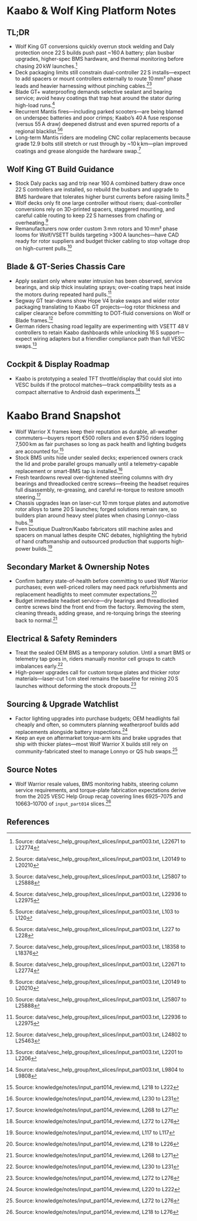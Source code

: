 # Kaabo & Wolf King Platform Notes
## TL;DR

- Wolf King GT conversions quickly overrun stock welding and Daly protection once 22 S builds push past ~160 A battery; plan busbar upgrades, higher-spec BMS hardware, and thermal monitoring before chasing 20 kW launches.[^1]
- Deck packaging limits still constrain dual-controller 22 S installs—expect to add spacers or mount controllers externally to route 10 mm² phase leads and heavier harnessing without pinching cables.[^2][^3]
- Blade GT+ waterproofing demands selective sealant and bearing service; avoid heavy coatings that trap heat around the stator during high-load runs.[^4]
- Recurrent Mantis fires—including parked scooters—are being blamed on underspec batteries and poor crimps; Kaabo’s 40 A fuse response (versus 55 A draw) deepened distrust and even spurred reports of a regional blacklist.[^5][^6]
- Long-term Mantis riders are modeling CNC collar replacements because grade 12.9 bolts still stretch or rust through by ~10 k km—plan improved coatings and grease alongside the hardware swap.[^7]

## Wolf King GT Build Guidance

- Stock Daly packs sag and trip near 160 A combined battery draw once 22 S controllers are installed, so rebuild the busbars and upgrade to BMS hardware that tolerates higher burst currents before raising limits.[^1]
- Wolf decks only fit one large controller without risers; dual-controller conversions rely on 3D-printed spacers, staggered mounting, and careful cable routing to keep 22 S harnesses from chafing or overheating.[^2]
- Remanufacturers now order custom 3 mm rotors and 10 mm² phase looms for Wolf/VSETT builds targeting >300 A launches—have CAD ready for rotor suppliers and budget thicker cabling to stop voltage drop on high-current pulls.[^3]

## Blade & GT-Series Chassis Care

- Apply sealant only where water intrusion has been observed, service bearings, and skip thick insulating sprays; over-coating traps heat inside the motors during repeated hard pulls.[^4]
- Segway GT tear-downs show Hope V4 brake swaps and wider rotor packaging translating to Kaabo GT projects—log rotor thickness and caliper clearance before committing to DOT-fluid conversions on Wolf or Blade frames.[^8]
- German riders chasing road legality are experimenting with VSETT 48 V controllers to retain Kaabo dashboards while unlocking 16 S support—expect wiring adapters but a friendlier compliance path than full VESC swaps.[^9]

## Cockpit & Display Roadmap

- Kaabo is prototyping a sealed TFT throttle/display that could slot into VESC builds if the protocol matches—track compatibility tests as a compact alternative to Android dash experiments.[^10]

# Kaabo Brand Snapshot

- Wolf Warrior X frames keep their reputation as durable, all-weather commuters—buyers report €500 rollers and even $750 riders logging 7,500 km as fair purchases so long as pack health and lighting budgets are accounted for.[^11]
- Stock BMS units hide under sealed decks; experienced owners crack the lid and probe parallel groups manually until a telemetry-capable replacement or smart-BMS tap is installed.[^12]
- Fresh teardowns reveal over-tightened steering columns with dry bearings and threadlocked centre screws—freeing the headset requires full disassembly, re-greasing, and careful re-torque to restore smooth steering.[^13]
- Chassis upgrades lean on laser-cut 10 mm torque plates and automotive rotor alloys to tame 20 S launches; forged solutions remain rare, so builders plan around heavy steel plates when chasing Lonnyo-class hubs.[^14]
- Even boutique Dualtron/Kaabo fabricators still machine axles and spacers on manual lathes despite CNC debates, highlighting the hybrid of hand craftsmanship and outsourced production that supports high-power builds.[^15]

## Secondary Market & Ownership Notes

- Confirm battery state-of-health before committing to used Wolf Warrior purchases; even well-priced rollers may need pack refurbishments and replacement headlights to meet commuter expectations.[^16]
- Budget immediate headset service—dry bearings and threadlocked centre screws bind the front end from the factory. Removing the stem, cleaning threads, adding grease, and re-torquing brings the steering back to normal.[^13]

## Electrical & Safety Reminders

- Treat the sealed OEM BMS as a temporary solution. Until a smart BMS or telemetry tap goes in, riders manually monitor cell groups to catch imbalances early.[^12]
- High-power upgrades call for custom torque plates and thicker rotor materials—laser-cut 1 cm steel remains the baseline for reining 20 S launches without deforming the stock dropouts.[^14]

## Sourcing & Upgrade Watchlist

- Factor lighting upgrades into purchase budgets; OEM headlights fail cheaply and often, so commuters planning weatherproof builds add replacements alongside battery inspections.[^17]
- Keep an eye on aftermarket torque-arm kits and brake upgrades that ship with thicker plates—most Wolf Warrior X builds still rely on community-fabricated steel to manage Lonnyo or QS hub swaps.[^14]

## Source Notes

- Wolf Warrior resale values, BMS monitoring habits, steering column service requirements, and torque-plate fabrication expectations derive from the 2025 VESC Help Group recap covering lines 6925–7075 and 10663–10700 of `input_part014` slices.[^18]

## References

[^1]: Source: data/vesc_help_group/text_slices/input_part003.txt, L22671 to L22774
[^2]: Source: data/vesc_help_group/text_slices/input_part003.txt, L20149 to L20210
[^3]: Source: data/vesc_help_group/text_slices/input_part003.txt, L25807 to L25888
[^4]: Source: data/vesc_help_group/text_slices/input_part003.txt, L22936 to L22975
[^5]: Source: data/vesc_help_group/text_slices/input_part003.txt, L103 to L120
[^6]: Source: data/vesc_help_group/text_slices/input_part003.txt, L227 to L228
[^7]: Source: data/vesc_help_group/text_slices/input_part003.txt, L18358 to L18376
[^8]: Source: data/vesc_help_group/text_slices/input_part003.txt, L24802 to L25463
[^9]: Source: data/vesc_help_group/text_slices/input_part003.txt, L2201 to L2206
[^10]: Source: data/vesc_help_group/text_slices/input_part003.txt, L9804 to L9808
[^11]: Source: knowledge/notes/input_part014_review.md, L218 to L222
[^12]: Source: knowledge/notes/input_part014_review.md, L230 to L231
[^13]: Source: knowledge/notes/input_part014_review.md, L268 to L271
[^14]: Source: knowledge/notes/input_part014_review.md, L272 to L276
[^15]: Source: knowledge/notes/input_part014_review.md, L117 to L117
[^16]: Source: knowledge/notes/input_part014_review.md, L218 to L226
[^17]: Source: knowledge/notes/input_part014_review.md, L220 to L222
[^18]: Source: knowledge/notes/input_part014_review.md, L218 to L276
